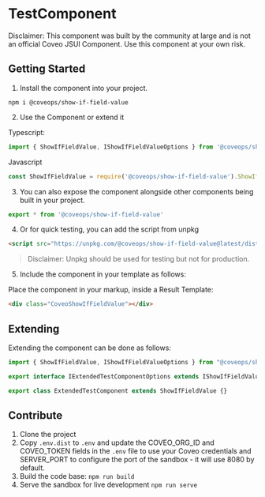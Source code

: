 # TestComponent

Disclaimer: This component was built by the community at large and is not an official Coveo JSUI Component. Use this component at your own risk.

## Getting Started

1. Install the component into your project.

```
npm i @coveops/show-if-field-value
```

2. Use the Component or extend it

Typescript:

```javascript
import { ShowIfFieldValue, IShowIfFieldValueOptions } from '@coveops/show-if-field-value';
```

Javascript

```javascript
const ShowIfFieldValue = require('@coveops/show-if-field-value').ShowIfFieldValue;
```

3. You can also expose the component alongside other components being built in your project.

```javascript
export * from '@coveops/show-if-field-value'
```

4. Or for quick testing, you can add the script from unpkg

```html
<script src="https://unpkg.com/@coveops/show-if-field-value@latest/dist/index.min.js"></script>
```

> Disclaimer: Unpkg should be used for testing but not for production.

5. Include the component in your template as follows:

Place the component in your markup, inside a Result Template:

```html
<div class="CoveoShowIfFieldValue"></div>
```

## Extending

Extending the component can be done as follows:

```javascript
import { ShowIfFieldValue, IShowIfFieldValueOptions } from "@coveops/show-if-field-value";

export interface IExtendedTestComponentOptions extends IShowIfFieldValueOptions {}

export class ExtendedTestComponent extends ShowIfFieldValue {}
```

## Contribute

1. Clone the project
2. Copy `.env.dist` to `.env` and update the COVEO_ORG_ID and COVEO_TOKEN fields in the `.env` file to use your Coveo credentials and SERVER_PORT to configure the port of the sandbox - it will use 8080 by default.
3. Build the code base: `npm run build`
4. Serve the sandbox for live development `npm run serve`